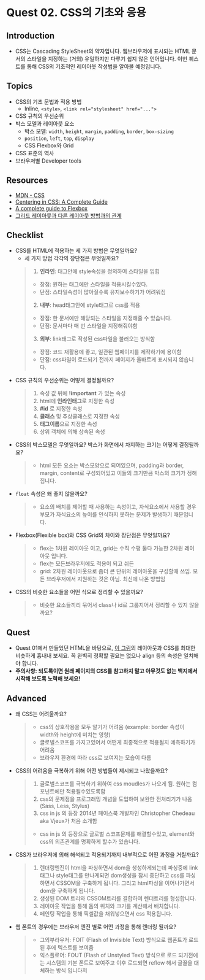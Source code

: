 # Quest 02. CSS의 기초와 응용

## Introduction
* CSS는 Cascading StyleSheet의 약자입니다. 웹브라우저에 표시되는 HTML 문서의 스타일을 지정하는 (거의) 유일하지만 다루기 쉽지 않은 언어입니다. 이번 퀘스트를 통해 CSS의 기초적인 레이아웃 작성법을 알아볼 예정입니다.

## Topics
* CSS의 기초 문법과 적용 방법
  * Inline, `<style>`, `<link rel="stylesheet" href="...">`
* CSS 규칙의 우선순위
* 박스 모델과 레이아웃 요소
  * 박스 모델: `width`, `height`, `margin`, `padding`, `border`, `box-sizing`
  * `position`, `left`, `top`, `display`
  * CSS Flexbox와 Grid
* CSS 표준의 역사
* 브라우저별 Developer tools

## Resources
* [MDN - CSS](https://developer.mozilla.org/ko/docs/Web/CSS)
* [Centering in CSS: A Complete Guide](https://css-tricks.com/centering-css-complete-guide/)
* [A complete guide to Flexbox](https://css-tricks.com/snippets/css/a-guide-to-flexbox/)
* [그리드 레이아웃과 다른 레이아웃 방법과의 관계](https://developer.mozilla.org/ko/docs/Web/CSS/CSS_Grid_Layout/%EA%B7%B8%EB%A6%AC%EB%93%9C_%EB%A0%88%EC%9D%B4%EC%95%84%EC%9B%83%EA%B3%BC_%EB%8B%A4%EB%A5%B8_%EB%A0%88%EC%9D%B4%EC%95%84%EC%9B%83_%EB%B0%A9%EB%B2%95%EA%B3%BC%EC%9D%98_%EA%B4%80%EA%B3%84)

## Checklist
* CSS를 HTML에 적용하는 세 가지 방법은 무엇일까요?
  * 세 가지 방법 각각의 장단점은 무엇일까요?
  > 1. **인라인**: 태그안에 style속성을 정의하여 스타일을 입힘
  > - 장점: 원하는 태그에만 스타일을 적용시킬수있다.
  > - 단점: 스타일속성이 많아질수록 유지보수하기가 어려워짐
  > 2. **내부**: head태그안에 style태그로 css를 적용
  > - 장점: 한 문서에만 해당되는 스타일을 지정해줄 수 있습니다.
  > - 단점: 문서마다 매 번 스타일을 지정해줘야함
  > 3. **외부**: link태그로 작성된 css파일을 불러오는 방식함
  > - 장점: 코드 재활용에 좋고, 일관된 웹페이지를 제작하기에 용이함
  > - 단점: css파일이 로드되기 전까지 페이지가 올바르게 표시되지 않습니다.
* CSS 규칙의 우선순위는 어떻게 결정될까요?
  > 1. 속성 값 뒤에 **!important** 가 있는 속성
  > 2. html에 **인라인태그**로 지정한 속성
  > 3. **#id** 로 지정한 속성
  > 4. **클래스** 및 추상클래스로 지정한 속성
  > 5. **태그이름**으로 지정한 속성
  > 6. 상위 객체에 의해 상속된 속성
* CSS의 박스모델은 무엇일까요? 박스가 화면에서 차지하는 크기는 어떻게 결정될까요?
  > * html 모든 요소는 박스모양으로 되어있으며, padding과 border, margin, content로 구성되어있고 이들의 크기만큼 박스의 크기가 정해집니다.
* `float` 속성은 왜 좋지 않을까요?
  > * 요소의 배치를 제어할 때 사용하는 속성이고, 자식요소에서 사용할 경우 부모가 자식요소의 높이를 인식하지 못하는 문제가 발생하기 때문입니다.
* Flexbox(Flexible box)와 CSS Grid의 차이와 장단점은 무엇일까요?
  > * flex는 1차원 레이아웃 이고, grid는 수직 수평 둘다 가능한 2차원 레이아웃 입니다.
  > * flex는 모든브라우저에도 적용이 되고 쉬든
  > * grid: 2차원 레이아웃으로 좀더 큰 단위의 레이아웃을 구성할때 쓰임. 모든 브라우저에서 지원하는 것은 아님. 최신에 나온 방법임
* CSS의 비슷한 요소들을 어떤 식으로 정리할 수 있을까요?
  > * 비슷한 요소들끼리 묶어서 class나 id로 그룹지어서 정리할 수 있지 않을까요?

## Quest
* Quest 01에서 만들었던 HTML을 바탕으로, [이 그림](screen.png)의 레이아웃과 CSS를 최대한 비슷하게 흉내내 보세요. 꼭 완벽히 정확할 필요는 없으나 align 등의 속성은 일치해야 합니다.
* **주의사항: 되도록이면 원래 페이지의 CSS를 참고하지 말고 아무것도 없는 백지에서 시작해 보도록 노력해 보세요!**

## Advanced
* 왜 CSS는 어려울까요?
  > * css의 상호작용을 모두 알기가 어려움 (example: border 속성이 width와 height에 미치는 영향)
  > * 글로벌스코프를 가지고있어서 어떤게 최종적으로 적용될지 예측하기가 어려움
  > * 브라우저 환경에 따라 css로 보여지는 모습이 다름
* CSS의 어려움을 극복하기 위해 어떤 방법들이 제시되고 나왔을까요?
  > 1. 글로벌스코프를 극복하기 위하여 css moudles가 나오게 됨. 원하는 컴포넌트에만 적용될수있도록함
  > 2. css의 문제점을 프로그래밍 개념을 도입하여 보완한 전처리기가 나옴 (Sass, Less, Stylus)
  > 3. css in js 의 등장 2014년 페이스북 개발자인 Christopher Chedeau aka Vjeux가 처음 소개함
  > - css in js 의 등장으로 글로벌 스코프문제를 해결할수있고, element와 css의 의존관계를 명확하게 할수가 있습니다.
* CSS가 브라우저에 의해 해석되고 적용되기까지 내부적으로 어떤 과정을 거칠까요?
  > 1. 렌더링엔진이 html을 파싱하면서 dom을 생성하게되는데 파싱중에 link태그나 style태그를 만나게되면 dom생성을 잠시 중단하고 css를 파싱하면서 CSSOM을 구축하게 됩니다. 그리고 html파싱을 이어나가면서 dom을 구축하게 됩니다.
  > 2. 생성된 DOM 트리와 CSSOM트리를 결합하여 렌더트리를 형성합니다.
  > 3. 레이아웃 작업을 통해 돔의 위치와 크기를 계산해서 배치합니다.
  > 4. 페인팅 작업을 통해 픽셀값을 채워넣으면서 css 적용됩니다.
* 웹 폰트의 경우에는 브라우저 엔진 별로 어떤 과정을 통해 렌더링 될까요?
  > * 그외부라우저: FOIT (Flash of Invisible Text) 방식으로 웹폰트가 로드된 후에 텍스트를 보여줌
  > * 익스플로어: FOUT (Flash of Unstyled Text) 방식으로 로드 되기전에는 시스템의 기본 폰트로 보여주고 이후 로드되면 reflow 해서 글꼴을 대체하는 방식 입니다저
